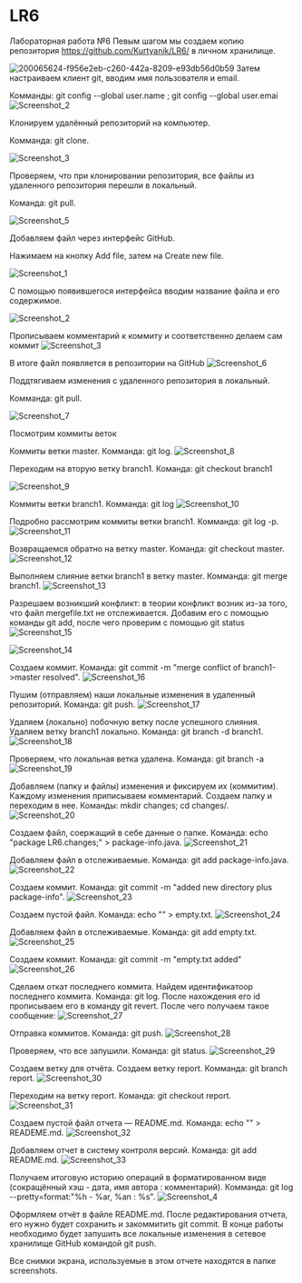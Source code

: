 # LR6
Лабораторная работа №6
Певым шагом мы создаем копию репозитория https://github.com/Kurtyanik/LR6/ в личном хранилище.

![200065624-f956e2eb-c260-442a-8209-e93db56d0b59](https://user-images.githubusercontent.com/64597960/202860025-59a426ec-4c9b-435f-83fa-0a1379a5d3b8.jpg)
Затем настраиваем клиент git, вводим имя пользователя и email.

Комманды: git config --global user.name ; git config --global user.emai
![Screenshot_2](https://user-images.githubusercontent.com/64597960/202860077-11e8e2ea-9f5a-4561-bb26-9c2684b54eaa.png)


Клонируем удалённый репозиторий на компьютер.

Комманда: git clone.

![Screenshot_3](https://user-images.githubusercontent.com/64597960/202860103-9a1601d5-aeaf-4830-9930-d816e6c6c5ba.png)

Проверяем, что при клонировании репозитория, все файлы из удаленного репозитория перешли в локальный.

Команда: git pull.

![Screenshot_5](https://user-images.githubusercontent.com/64597960/202860124-7836e24c-145c-4802-b33c-7ceb0a6f355c.png)

Добавляем файл через интерфейс GitHub.

Нажимаем на кнопку Add file, затем на Create new file.

![Screenshot_1](https://user-images.githubusercontent.com/64597960/202860172-e01a826e-3f4e-4943-bfe8-3d08652ed340.jpg)

С помощью появившегося интерфейса вводим название файла и его содержимое.

![Screenshot_2](https://user-images.githubusercontent.com/64597960/202860199-f90ac502-dcc7-4edc-9764-694b1fe1209c.jpg)

Прописываем комментарий к коммиту и соответственно делаем сам коммит
![Screenshot_3](https://user-images.githubusercontent.com/64597960/202860268-d9e4e443-12aa-4619-a631-9ee3a1095254.jpg)

В итоге файл появляется в репозитории на GitHub
![Screenshot_6](https://user-images.githubusercontent.com/64597960/202860284-f89916b0-9957-48e2-8b43-2ef394200991.png)

Поддтягиваем изменения с удаленного репозитория в локальный.

Комманда: git pull.

![Screenshot_7](https://user-images.githubusercontent.com/64597960/202860311-56aae202-75ac-4515-900c-2c22506aa20e.png)

Посмотрим коммиты веток

Коммиты ветки master. Комманда: git log.
![Screenshot_8](https://user-images.githubusercontent.com/64597960/202860326-6e1ba24b-5d1a-4141-9923-2fd8033f370c.png)

Переходим на вторую ветку branch1. Команда: git checkout branch1

![Screenshot_9](https://user-images.githubusercontent.com/64597960/202860360-219e8d3f-e42e-4a64-b5fe-32e3754a7f1e.png)

Коммиты ветки branch1. Комманда: git log
![Screenshot_10](https://user-images.githubusercontent.com/64597960/202860374-1759eebe-3e5b-475b-a129-bc31e55ba261.png)

Подробно рассмотрим коммиты ветки branch1. Комманда: git log -p.
![Screenshot_11](https://user-images.githubusercontent.com/64597960/202860396-0e54c18c-38ae-45e3-b5bb-eebb4708e110.png)

Возвращаемся обратно на ветку master. Команда: git checkout master.
![Screenshot_12](https://user-images.githubusercontent.com/64597960/202860408-0430b888-8a62-4e15-becd-ebbea50a0626.png)

Выполняем слияние ветки branch1 в ветку master. Комманда: git merge branch1.
![Screenshot_13](https://user-images.githubusercontent.com/64597960/202860424-b1a553b8-30eb-4187-bc72-9e90ae66f289.png)

Разрешаем возникший конфликт: в теории конфликт возник из-за того, что файл mergefile.txt не отслеживается. Добавим его с помощью команды git add, после чего проверим с помощью git status
![Screenshot_15](https://user-images.githubusercontent.com/64597960/202860559-e28cddf8-a3d7-41aa-bfce-93511d90cc75.png)

![Screenshot_14](https://user-images.githubusercontent.com/64597960/202860535-6ae53645-2721-45b9-9780-9983e7d3a49f.png)

Создаем коммит. Команда: git commit -m "merge conflict of branch1->master resolved".
![Screenshot_16](https://user-images.githubusercontent.com/64597960/202860573-aaa7a7b3-cf1c-4ef7-a489-73e74e89ce1a.png)

Пушим (отправляем) наши локальные изменения в удаленный репозиторий. Команда: git push.
![Screenshot_17](https://user-images.githubusercontent.com/64597960/202860585-55227821-bfcc-40cd-9b00-0c41ed1b13f0.png)

Удаляем (локально) побочную ветку после успешного слияния. Удаляем ветку branch1 локально. Команда: git branch -d branch1.
![Screenshot_18](https://user-images.githubusercontent.com/64597960/202860620-7d8d5aa8-2f08-4010-9800-3da6e680fe60.png)

Проверяем, что локальная ветка удалена. Команда: git branch -a
![Screenshot_19](https://user-images.githubusercontent.com/64597960/202860640-52ee1be4-f230-41b1-b7f4-49d46ad73260.png)

Добавляем (папку и файлы) изменения и фиксируем их (коммитим). Каждому изменения приписываем комментарий. Создаем папку и переходим в нее. Команды: mkdir changes; cd changes/.
![Screenshot_20](https://user-images.githubusercontent.com/64597960/202860653-83a644c4-9c70-493f-a529-71e3d45cbd53.png)

Создаем файл, соержащий в себе данные о папке. Команда: echo "package LR6.changes;" > package-info.java.
![Screenshot_21](https://user-images.githubusercontent.com/64597960/202860672-e93c9afb-9cdd-4a02-b3c6-b54b6c7a179a.png)

Добавляем файл в отслеживаемые. Команда: git add package-info.java.
![Screenshot_22](https://user-images.githubusercontent.com/64597960/202860690-f7f2f5e6-b364-4da5-8741-cc8301e36896.png)

Создаем коммит. Команда: git commit -m "added new directory plus package-info".
![Screenshot_23](https://user-images.githubusercontent.com/64597960/202860704-dab379b2-9f42-4152-8986-4778d8c885ca.png)

Создаем пустой файл. Команда: echo "" > empty.txt.
![Screenshot_24](https://user-images.githubusercontent.com/64597960/202860719-75986447-7443-4492-a0f3-64af3b95d254.png)

Добавляем файл в отслеживаемые. Команда: git add empty.txt.
![Screenshot_25](https://user-images.githubusercontent.com/64597960/202860731-56ec6e75-c974-40f4-896c-79af979355bf.png)

Создаем коммит. Команда: git commit -m "empty.txt added"
![Screenshot_26](https://user-images.githubusercontent.com/64597960/202860741-d7398494-9565-42cf-8c1e-c1c44f4e2fdc.png)

Сделаем откат последнего коммита. Найдем идентификатоор последнего коммита. Команда: git log. После нахождения его id прописываем его в команду git revert. После чего получаем такое сообщение:
![Screenshot_27](https://user-images.githubusercontent.com/64597960/202860883-cda8e114-fa46-4073-9fa7-5a276b04fc22.png)

Отправка коммитов. Команда: git push.
![Screenshot_28](https://user-images.githubusercontent.com/64597960/202860909-c19aebf8-dfb8-4291-a947-7b3b4be19a38.png)

Проверяем, что все запушили. Команда: git status.
![Screenshot_29](https://user-images.githubusercontent.com/64597960/202860930-60ed3296-80b8-46a0-8e75-88d7dca8f681.png)

Создаем ветку для отчёта. Создаем ветку report. Комманда: git branch report.
![Screenshot_30](https://user-images.githubusercontent.com/64597960/202860945-175af024-0e91-470a-9e3e-8c940eedaaa4.png)

Переходим на ветку report. Команда: git checkout report.
![Screenshot_31](https://user-images.githubusercontent.com/64597960/202860953-ed86fa60-805c-4a69-afef-f633ab9cb829.png)

Создаем пустой файл отчета — README.md. Команда: echo "" > READEME.md.
![Screenshot_32](https://user-images.githubusercontent.com/64597960/202860956-8655cbaa-d616-4af4-bfea-c7a4d080ce3c.png)

Добавляем отчет в систему контроля версий. Команда: git add README.md.
![Screenshot_33](https://user-images.githubusercontent.com/64597960/202860974-209a1de5-5527-4a18-9f15-388719daad38.png)

Получаем итоговую историю операций в форматированном виде (сокращённый хэш - дата, имя автора : комментарий). Комманда: git log --pretty=format:"%h - %ar, %an : %s".
![Screenshot_4](https://user-images.githubusercontent.com/64597960/202861125-815c2e09-2539-46e1-ae3f-f003a0d15140.jpg)

Оформляем отчёт в файле README.md. После редактирования отчета, его нужно будет сохранить и закоммитить git commit. В конце работы необходимо будет запушить все локальные изменения в сетевое хранилище GitHub командой git push.

Все снимки экрана, используемые в этом отчете находятся в папке screenshots.


